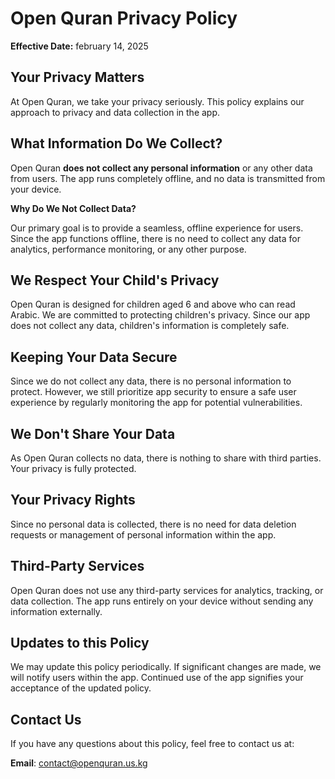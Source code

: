 # Open Quran Privacy Policy

**Effective Date:** february 14, 2025

## Your Privacy Matters

At Open Quran, we take your privacy seriously. This policy explains our approach to privacy and data collection in the app.

## What Information Do We Collect?

Open Quran **does not collect any personal information** or any other data from users. The app runs completely offline, and no data is transmitted from your device.

**Why Do We Not Collect Data?**

Our primary goal is to provide a seamless, offline experience for users. Since the app functions offline, there is no need to collect any data for analytics, performance monitoring, or any other purpose.

## We Respect Your Child's Privacy

Open Quran is designed for children aged 6 and above who can read Arabic. We are committed to protecting children's privacy. Since our app does not collect any data, children's information is completely safe.

## Keeping Your Data Secure

Since we do not collect any data, there is no personal information to protect. However, we still prioritize app security to ensure a safe user experience by regularly monitoring the app for potential vulnerabilities.

## We Don't Share Your Data

As Open Quran collects no data, there is nothing to share with third parties. Your privacy is fully protected.

## Your Privacy Rights

Since no personal data is collected, there is no need for data deletion requests or management of personal information within the app.

## Third-Party Services

Open Quran does not use any third-party services for analytics, tracking, or data collection. The app runs entirely on your device without sending any information externally.

## Updates to this Policy

We may update this policy periodically. If significant changes are made, we will notify users within the app. Continued use of the app signifies your acceptance of the updated policy.

## Contact Us

If you have any questions about this policy, feel free to contact us at:

**Email**: <contact@openquran.us.kg>
